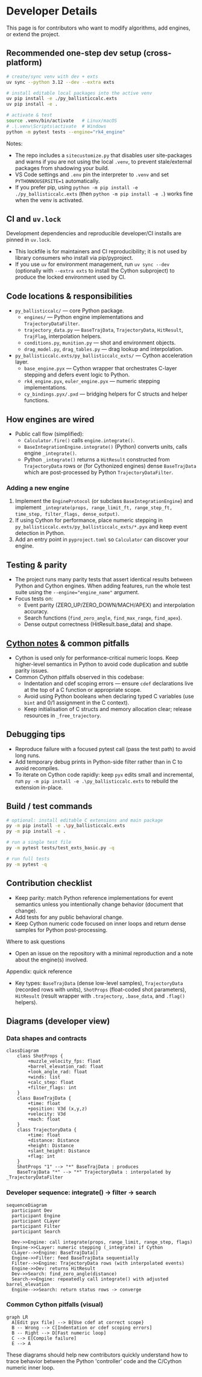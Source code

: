 # Developer Details

This page is for contributors who want to modify algorithms, add engines, or extend the project.

## Recommended one-step dev setup (cross-platform)

```bash
# create/sync venv with dev + exts
uv sync --python 3.12 --dev --extra exts

# install editable local packages into the active venv
uv pip install -e ./py_ballisticcalc.exts
uv pip install -e .

# activate & test
source .venv/bin/activate   # Linux/macOS
# .\.venv\Scripts\activate  # Windows
python -m pytest tests --engine="rk4_engine"
```

Notes:
- The repo includes a `sitecustomize.py` that disables user site-packages and warns if you are not using the local `.venv`, to prevent stale/external packages from shadowing your build.
- VS Code settings and `.env` pin the interpreter to `.venv` and set `PYTHONNOUSERSITE=1` automatically.
 - If you prefer pip, using `python -m pip install -e ./py_ballisticcalc.exts` (then `python -m pip install -e .`) works fine when the venv is activated.

## CI and `uv.lock`
Development dependencies and reproducible developer/CI installs are pinned in `uv.lock`.
* This lockfile is for maintainers and CI reproducibility; it is not used by library consumers who install via pip/pyproject.
* If you use `uv` for environment management, run `uv sync --dev` (optionally with `--extra exts` to install the Cython subproject) to produce the locked environment used by CI.

## Code locations & responsibilities
- `py_ballisticcalc/` — core Python package.
  - `engines/` — Python engine implementations and `TrajectoryDataFilter`.
  - `trajectory_data.py` — `BaseTrajData`, `TrajectoryData`, `HitResult`, `TrajFlag`, interpolation helpers.
  - `conditions.py`, `munition.py` — shot and environment objects.
  - `drag_model.py`, `drag_tables.py` — drag lookup and interpolation.
- `py_ballisticcalc.exts/py_ballisticcalc_exts/` — Cython acceleration layer.
  - `base_engine.pyx` — Cython wrapper that orchestrates C-layer stepping and defers event logic to Python.
  - `rk4_engine.pyx`, `euler_engine.pyx` — numeric stepping implementations.
  - `cy_bindings.pyx/.pxd` — bridging helpers for C structs and helper functions.

## How engines are wired
- Public call flow (simplified):
  - `Calculator.fire()` calls `engine.integrate()`.
  - `BaseIntegrationEngine.integrate()` (Python) converts units, calls engine `_integrate()`.
  - Python `_integrate()` returns a `HitResult` constructed from `TrajectoryData` rows or (for Cythonized engines) dense `BaseTrajData` which are post-processed by Python `TrajectoryDataFilter`.

### Adding a new engine
1. Implement the `EngineProtocol` (or subclass `BaseIntegrationEngine`) and implement `_integrate(props, range_limit_ft, range_step_ft, time_step, filter_flags, dense_output)`.
2. If using Cython for performance, place numeric stepping in `py_ballisticcalc.exts/py_ballisticcalc_exts/*.pyx` and keep event detection in Python.
3. Add an entry point in `pyproject.toml` so `Calculator` can discover your engine.

## Testing & parity
- The project runs many parity tests that assert identical results between Python and Cython engines. When adding features, run the whole test suite using the `--engine="engine_name"` argument.
- Focus tests on:
  - Event parity (ZERO_UP/ZERO_DOWN/MACH/APEX) and interpolation accuracy.
  - Search functions (`find_zero_angle`, `find_max_range`, `find_apex`).
  - Dense output correctness (HitResult.base_data) and shape.

## [Cython notes](cython.md) & common pitfalls
- Cython is used only for performance-critical numeric loops. Keep higher-level semantics in Python to avoid code duplication and subtle parity issues.
- Common Cython pitfalls observed in this codebase:
  - Indentation and cdef scoping errors — ensure `cdef` declarations live at the top of a C function or appropriate scope.
  - Avoid using Python booleans when declaring typed C variables (use `bint` and 0/1 assignment in the C context).
  - Keep initialisation of C structs and memory allocation clear; release resources in `_free_trajectory`.

## Debugging tips
- Reproduce failure with a focused pytest call (pass the test path) to avoid long runs.
- Add temporary debug prints in Python-side filter rather than in C to avoid recompiles.
- To iterate on Cython code rapidly: keep `pyx` edits small and incremental, run `py -m pip install -e .\py_ballisticcalc.exts` to rebuild the extension in-place.

## Build / test commands

```bash
# optional: install editable C extensions and main package
py -m pip install -e .\py_ballisticcalc.exts
py -m pip install -e .

# run a single test file
py -m pytest tests/test_exts_basic.py -q

# run full tests
py -m pytest -q
```

## Contribution checklist
- Keep parity: match Python reference implementations for event semantics unless you intentionally change behavior (document that change).
- Add tests for any public behavioral change.
- Keep Cython numeric code focused on inner loops and return dense samples for Python post-processing.

Where to ask questions
- Open an issue on the repository with a minimal reproduction and a note about the engine(s) involved.

Appendix: quick reference
- Key types: `BaseTrajData` (dense low-level samples), `TrajectoryData` (recorded rows with units), `ShotProps` (float-coded shot parameters), `HitResult` (result wrapper with `.trajectory`, `.base_data`, and `.flag()` helpers).

## Diagrams (developer view)

### Data shapes and contracts

```mermaid
classDiagram
    class ShotProps {
        +muzzle_velocity_fps: float
        +barrel_elevation_rad: float
        +look_angle_rad: float
        +winds: list
        +calc_step: float
        +filter_flags: int
    }
    class BaseTrajData {
        +time: float
        +position: V3d (x,y,z)  
        +velocity: V3d
        +mach: float
    }
    class TrajectoryData {
        +time: float
        +distance: Distance
        +height: Distance
        +slant_height: Distance
        +flag: int
    }
    ShotProps "1" --> "*" BaseTrajData : produces
    BaseTrajData "*" --> "*" TrajectoryData : interpolated by _TrajectoryDataFilter
```

### Developer sequence: integrate() -> filter -> search

```mermaid
sequenceDiagram
  participant Dev
  participant Engine
  participant CLayer
  participant Filter
  participant Search

  Dev->>Engine: call integrate(props, range_limit, range_step, flags)
  Engine->>CLayer: numeric stepping (_integrate) if Cython
  CLayer-->>Engine: BaseTrajData[]
  Engine->>Filter: feed BaseTrajData sequentially
  Filter-->>Engine: TrajectoryData rows (with interpolated events)
  Engine->>Dev: returns HitResult
  Dev->>Search: find_zero_angle(distance)
  Search->>Engine: repeatedly call integrate() with adjusted barrel_elevation
  Engine-->>Search: return status rows -> converge
```

### Common Cython pitfalls (visual)

```mermaid
graph LR
  A[Edit pyx file] --> B{Use cdef at correct scope}
  B -- Wrong --> C[Indentation or cdef scoping errors]
  B -- Right --> D[Fast numeric loop]
  C --> E[Compile failure]
  E --> A
```

These diagrams should help new contributors quickly understand how to trace behavior between the Python 'controller' code and the C/Cython numeric inner loop.
